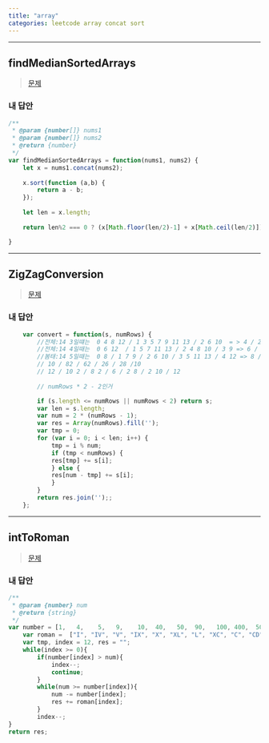 ```yaml
---
title: "array"
categories: leetcode array concat sort
---
```





***
## findMedianSortedArrays



> [문제](>https://leetcode.com/problems/median-of-two-sorted-arrays/)


### 내 답안
```javascript
/**
 * @param {number[]} nums1
 * @param {number[]} nums2
 * @return {number}
 */
var findMedianSortedArrays = function(nums1, nums2) {
    let x = nums1.concat(nums2);
    
    x.sort(function (a,b) {
        return a - b;
    });
    
    let len = x.length;
    
    return len%2 === 0 ? (x[Math.floor(len/2)-1] + x[Math.ceil(len/2)])/2 : x[Math.floor(len/2)];

}
```
***



## ZigZagConversion




> [문제](>https://leetcode.com/problems/zigzag-conversion/)


### 내 답안
```javascript
    var convert = function(s, numRows) {
        //전체:14 3일떄는  0 4 8 12 / 1 3 5 7 9 11 13 / 2 6 10  = > 4 / 2 / 4
        //전체:14 4일때는  0 6 12  / 1 5 7 11 13 / 2 4 8 10 / 3 9 => 6 / 42 / 24 / 6
        //봄태:14 5일때는  0 8 / 1 7 9 / 2 6 10 / 3 5 11 13 / 4 12 => 8 / 62 / 4 / 26 / 8
        // 10 / 82 / 62 / 26 / 28 /10  
        // 12 / 10 2 / 8 2 / 6 / 2 8 / 2 10 / 12 
        
        // numRows * 2 - 2인거

        if (s.length <= numRows || numRows < 2) return s;
        var len = s.length;
        var num = 2 * (numRows - 1);
        var res = Array(numRows).fill('');
        var tmp = 0;
        for (var i = 0; i < len; i++) {
            tmp = i % num;
            if (tmp < numRows) {
            res[tmp] += s[i];
            } else {
            res[num - tmp] += s[i];
            }
        }
        return res.join('');;
    };
```
***



## intToRoman




> [문제](>https://leetcode.com/problems/integer-to-roman/submissions/)


### 내 답안
```javascript
/**
 * @param {number} num
 * @return {string}
 */
var number = [1,   4,    5,   9,    10,  40,   50,  90,   100, 400,  500, 900,  1000];
    var roman =  ["I", "IV", "V", "IX", "X", "XL", "L", "XC", "C", "CD", "D", "CM", "M"];
    var tmp, index = 12, res = ""; 
    while(index >= 0){
        if(number[index] > num){
            index--;
            continue;
        }
        while(num >= number[index]){
            num -= number[index];
            res += roman[index];
        }
        index--;
}
return res;

```
